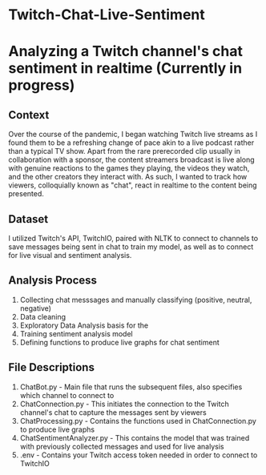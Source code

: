 # Twitch-Chat-Live-Sentiment
Analyzing a Twitch channel's chat sentiment in realtime (Currently in progress)
======
## Context
Over the course of the pandemic, I began watching Twitch live streams as I found them to be a refreshing change of pace akin to a live podcast rather than a typical TV show. Apart from the rare prerecorded clip usually in collaboration with a sponsor, the content streamers broadcast is live along with genuine reactions to the games they playing, the videos they watch, and the other creators they interact with. As such, I wanted to track how viewers, colloquially known as "chat", react in realtime to the content being presented. 

## Dataset
I utilized Twitch's API, TwitchIO, paired with NLTK to connect to channels to save messages being sent in chat to train my model, as well as to connect for live visual and sentiment analysis. 

## Analysis Process
1. Collecting chat messsages and manually classifying (positive, neutral, negative)
2. Data cleaning
3. Exploratory Data Analysis basis for the 
4. Training sentiment analysis model 
5. Defining functions to produce live graphs for chat sentiment 

## File Descriptions
1. ChatBot.py - Main file that runs the subsequent files, also specifies which channel to connect to 
2. ChatConnection.py - This initiates the connection to the Twitch channel's chat to capture the messages sent by viewers
3. ChatProcessing.py - Contains the functions used in ChatConnection.py to produce live graphs
4. ChatSentimentAnalyzer.py - This contains the model that was trained with previously collected messages and used for live analysis
5. .env - Contains your Twitch access token needed in order to connect to TwitchIO
